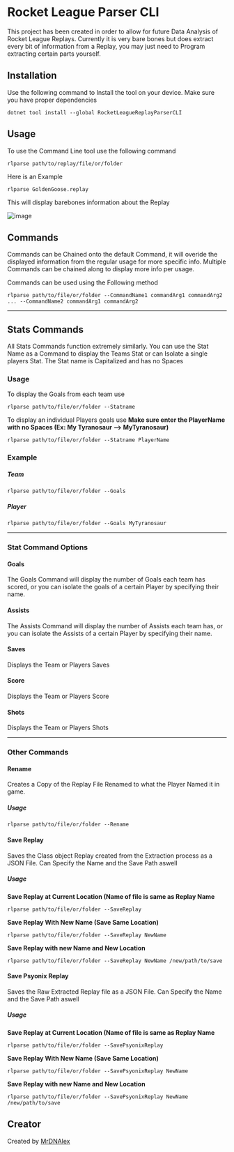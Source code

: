 # Rocket League Parser CLI

This project has been created in order to allow for future Data Analysis of Rocket League Replays. Currently it is very bare bones but does extract every bit of information from a Replay, you may just need to Program extracting certain parts yourself.


## Installation
Use the following command to Install the tool on your device. Make sure you have proper dependencies

```
dotnet tool install --global RocketLeagueReplayParserCLI
```

## Usage
To use the Command Line tool use the following command

```
rlparse path/to/replay/file/or/folder
```

Here is an Example

```
rlparse GoldenGoose.replay
```

This will display barebones information about the Replay

![image](https://github.com/Nano-DNA-Studios/RocketLeagueReplayParserCLI/assets/93613553/c003eb71-e461-4937-bbe9-3d95fd20cb0b)


## Commands
Commands can be Chained onto the default Command, it will overide the displayed information from the regular usage for more specific info. Multiple Commands can be chained along to display more info per usage.

Commands can be used using the Following method

```
rlparse path/to/file/or/folder --CommandName1 commandArg1 commandArg2 ... --CommandName2 commandArg1 commandArg2
```

---

## Stats Commands
All Stats Commands function extremely similarly. You can use the Stat Name as a Command to display the Teams Stat or can Isolate a single players Stat. The Stat name is Capitalized and has no Spaces

### Usage
To display the Goals from each team use
```
rlparse path/to/file/or/folder --Statname
```

To display an individual Players goals use **Make sure enter the PlayerName with no Spaces (Ex: My Tyranosaur --> MyTyranosaur)**
```
rlparse path/to/file/or/folder --Statname PlayerName
```

### Example

##### Team
```
rlparse path/to/file/or/folder --Goals 
```

##### Player
```
rlparse path/to/file/or/folder --Goals MyTyranosaur
```

---

### Stat Command Options

#### Goals
The Goals Command will display the number of Goals each team has scored, or you can isolate the goals of a certain Player by specifying their name.


#### Assists
The Assists Command will display the number of Assists each team has, or you can isolate the Assists of a certain Player by specifying their name. 


#### Saves
Displays the Team or Players Saves


#### Score
Displays the Team or Players Score


#### Shots
Displays the Team or Players Shots

---

### Other Commands

#### Rename
Creates a Copy of the Replay File Renamed to what the Player Named it in game.

##### Usage
```
rlparse path/to/file/or/folder --Rename
```

#### Save Replay
Saves the Class object Replay created from the Extraction process as a JSON File. Can Specify the Name and the Save Path aswell

##### Usage

**Save Replay at Current Location (Name of file is same as Replay Name**
```
rlparse path/to/file/or/folder --SaveReplay
```

**Save Replay With New Name (Save Same Location)**
```
rlparse path/to/file/or/folder --SaveReplay NewName
```

**Save Replay with new Name and New Location**
```
rlparse path/to/file/or/folder --SaveReplay NewName /new/path/to/save
```

#### Save Psyonix Replay
Saves the Raw Extracted Replay file as a JSON File. Can Specify the Name and the Save Path aswell

##### Usage

**Save Replay at Current Location (Name of file is same as Replay Name**
```
rlparse path/to/file/or/folder --SavePsyonixReplay
```

**Save Replay With New Name (Save Same Location)**
```
rlparse path/to/file/or/folder --SavePsyonixReplay NewName
```

**Save Replay with new Name and New Location**
```
rlparse path/to/file/or/folder --SavePsyonixReplay NewName /new/path/to/save
```

## Creator
Created by [MrDNAlex](https://github.com/MrDNAlex)
